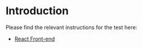 # Introduction 

Please find the relevant instructions for the test here:
- [React Front-end](/react/instructions/index.md)
